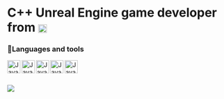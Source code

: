 <h1>C++ Unreal Engine game developer from <img src="https://storage.googleapis.com/multi-static-content/thumbs/artage-io-thumb-936ac0f7174a1cdff422f7278a8c7a5d.svg" height="20" align="center">  </h3>

### :wrench:Languages and tools
<img align="left" alt="Java" width="30px"  src="https://cdn.jsdelivr.net/gh/devicons/devicon/icons/cplusplus/cplusplus-original.svg"/>
<img align="left" alt="Java" width="30px"  src="https://cdn.jsdelivr.net/gh/devicons/devicon/icons/unrealengine/unrealengine-original.svg"/>
<img align="left" alt="Java" width="30px"  src="https://cdn.jsdelivr.net/gh/devicons/devicon/icons/csharp/csharp-original.svg"/>
<img align="left" alt="Java" width="30px" src="https://cdn.jsdelivr.net/gh/devicons/devicon/icons/dotnetcore/dotnetcore-original.svg"/>
<img align="left" alt="Java" width="30px" src="https://cdn.jsdelivr.net/gh/devicons/devicon/icons/visualstudio/visualstudio-plain.svg"/>

<br />

#

<img align="left" src="https://github-readme-stats.vercel.app/api?username=Ivan-Seleznov&theme=radical"/>
